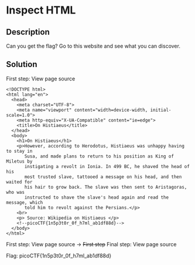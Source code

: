 # Inspect HTML

## Description
Can you get the flag?
Go to this website and see what you can discover.

## Solution
First step: View page source
```
<!DOCTYPE html>
<html lang="en">
  <head>
    <meta charset="UTF-8">
    <meta name="viewport" content="width=device-width, initial-scale=1.0">
    <meta http-equiv="X-UA-Compatible" content="ie=edge">
    <title>On Histiaeus</title>
  </head>
  <body>
    <h1>On Histiaeus</h1>
    <p>However, according to Herodotus, Histiaeus was unhappy having to stay in
       Susa, and made plans to return to his position as King of Miletus by 
       instigating a revolt in Ionia. In 499 BC, he shaved the head of his 
       most trusted slave, tattooed a message on his head, and then waited for 
       his hair to grow back. The slave was then sent to Aristagoras, who was 
       instructed to shave the slave's head again and read the message, which 
       told him to revolt against the Persians.</p>
    <br>
    <p> Source: Wikipedia on Histiaeus </p>
	<!--picoCTF{1n5p3t0r_0f_h7ml_ab1df88d}-->
  </body>
</html>
```
First step: View page source -> ~~First step~~ Final step: View page source

Flag: picoCTF{1n5p3t0r_0f_h7ml_ab1df88d}